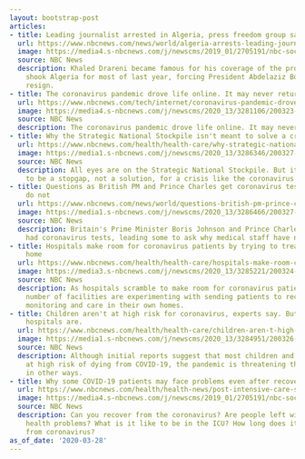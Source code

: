 ```yaml
---
layout: bootstrap-post
articles:
- title: Leading journalist arrested in Algeria, press freedom group says
  url: https://www.nbcnews.com/news/world/algeria-arrests-leading-journalist-press-freedom-group-says-n1171076
  image: https://media4.s-nbcnews.com/j/newscms/2019_01/2705191/nbc-social-default_b6fa4fef0d31ca7e8bc7ff6d117ca9f4.nbcnews-fp-1200-630.png
  source: NBC News
  description: Khaled Drareni became famous for his coverage of the protests which
    shook Algeria for most of last year, forcing President Abdelaziz Bouteflika to
    resign.
- title: The coronavirus pandemic drove life online. It may never return.
  url: https://www.nbcnews.com/tech/internet/coronavirus-pandemic-drove-life-online-it-may-never-return-n1169956
  image: https://media4.s-nbcnews.com/j/newscms/2020_13/3281106/200323-stock-family-streaming-laptop-ew-740p_030a93fe3cf676d26790dca50ae03d6e.nbcnews-fp-1200-630.jpg
  source: NBC News
  description: The coronavirus pandemic drove life online. It may never return.
- title: Why the Strategic National Stockpile isn't meant to solve a crisis like coronavirus
  url: https://www.nbcnews.com/health/health-care/why-strategic-national-stockpile-isn-t-meant-solve-crisis-coronavirus-n1170376
  image: https://media1.s-nbcnews.com/j/newscms/2020_13/3286346/200327-strategic-national-profile-al-1121_f2ebfb15775b6018c65aeff26b5abc3a.nbcnews-fp-1200-630.jpg
  source: NBC News
  description: All eyes are on the Strategic National Stockpile. But it's designed
    to be a stopgap, not a solution, for a crisis like the coronavirus pandemic.
- title: Questions as British PM and Prince Charles get coronavirus tests while doctors
    do not
  url: https://www.nbcnews.com/news/world/questions-british-pm-prince-charles-get-coronavirus-tests-while-doctors-n1170416
  image: https://media1.s-nbcnews.com/j/newscms/2020_13/3286466/200327-st-thomas-hospital-ew-12228p_3fc2ba54be1ffe79259ad439c8b84322.nbcnews-fp-1200-630.jpg
  source: NBC News
  description: Britain's Prime Minister Boris Johnson and Prince Charles have both
    had coronavirus tests, leading some to ask why medical staff have not.
- title: Hospitals make room for coronavirus patients by trying to treat people at
    home
  url: https://www.nbcnews.com/health/health-care/hospitals-make-room-coronavirus-patients-trying-treat-people-home-n1170311
  image: https://media3.s-nbcnews.com/j/newscms/2020_13/3285221/200324-hospital-maryland-coronavirus-cs-635p_4bee3de0bd8731fe70e18217759a0867.nbcnews-fp-1200-630.jpg
  source: NBC News
  description: As hospitals scramble to make room for coronavirus patients, a growing
    number of facilities are experimenting with sending patients to receive hospital-level
    monitoring and care in their own homes.
- title: Children aren't at high risk for coronavirus, experts say. But children's
    hospitals are.
  url: https://www.nbcnews.com/health/health-care/children-aren-t-high-risk-coronavirus-experts-say-children-s-n1170761
  image: https://media1.s-nbcnews.com/j/newscms/2020_13/3284951/200326-gaven-daniel-cs-956a_aaaee69473c7d966463965515ec3e140.nbcnews-fp-1200-630.jpg
  source: NBC News
  description: Although initial reports suggest that most children and teens are not
    at high risk of dying from COVID-19, the pandemic is threatening their health
    in other ways.
- title: Why some COVID-19 patients may face problems even after recovery
  url: https://www.nbcnews.com/health/health-news/post-intensive-care-syndrome-why-some-covid-19-patients-may-n1166611
  image: https://media4.s-nbcnews.com/j/newscms/2019_01/2705191/nbc-social-default_b6fa4fef0d31ca7e8bc7ff6d117ca9f4.nbcnews-fp-1200-630.png
  source: NBC News
  description: Can you recover from the coronavirus? Are people left with long-term
    health problems? What is it like to be in the ICU? How long does it take to recover
    from coronavirus?
as_of_date: '2020-03-28'
---
```


